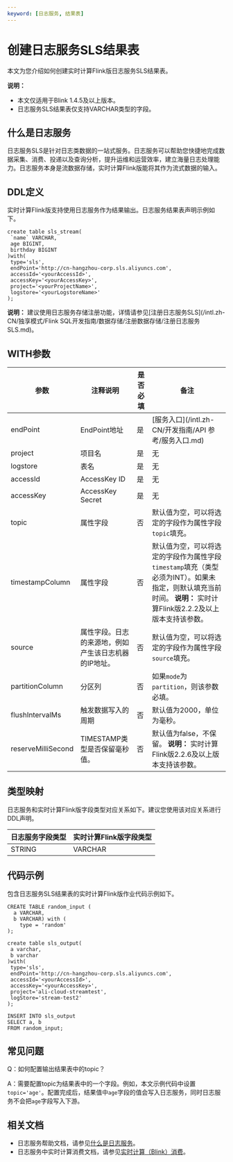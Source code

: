 ```yaml
---
keyword: [日志服务, 结果表]
---
```


# 创建日志服务SLS结果表

本文为您介绍如何创建实时计算Flink版日志服务SLS结果表。

**说明：**

-   本文仅适用于Blink 1.4.5及以上版本。
-   日志服务SLS结果表仅支持VARCHAR类型的字段。

## 什么是日志服务

日志服务SLS是针对日志类数据的一站式服务。日志服务可以帮助您快捷地完成数据采集、消费、投递以及查询分析，提升运维和运营效率，建立海量日志处理能力。日志服务本身是流数据存储，实时计算Flink版能将其作为流式数据的输入。

## DDL定义

实时计算Flink版支持使用日志服务作为结果输出。日志服务结果表声明示例如下。

```
create table sls_stream(
 `name` VARCHAR,
 age BIGINT,
 birthday BIGINT
)with(
 type='sls',
 endPoint='http://cn-hangzhou-corp.sls.aliyuncs.com',
 accessId='<yourAccessId>',
 accessKey='<yourAccessKey>',
 project='<yourProjectName>',
 logstore='<yourLogstoreName>'
);
```

**说明：** 建议使用日志服务存储注册功能，详情请参见[注册日志服务SLS](/intl.zh-CN/独享模式/Flink SQL开发指南/数据存储/注册数据存储/注册日志服务SLS.md)。

## WITH参数

|参数|注释说明|是否必填|备注|
|--|----|----|--|
|endPoint|EndPoint地址|是|[服务入口](/intl.zh-CN/开发指南/API 参考/服务入口.md)|
|project|项目名|是|无|
|logstore|表名|是|无|
|accessId|AccessKey ID|是|无|
|accessKey|AccessKey Secret|是|无|
|topic|属性字段|否|默认值为空，可以将选定的字段作为属性字段`topic`填充。|
|timestampColumn|属性字段|否|默认值为空，可以将选定的字段作为属性字段`timestamp`填充（类型必须为INT）。如果未指定，则默认填充当前时间。 **说明：** 实时计算Flink版2.2.2及以上版本支持该参数。 |
|source|属性字段。日志的来源地，例如产生该日志机器的IP地址。|否|默认值为空，可以将选定的字段作为属性字段`source`填充。|
|partitionColumn|分区列|否|如果`mode`为`partition`，则该参数必填。|
|flushIntervalMs|触发数据写入的周期|否|默认值为2000，单位为毫秒。|
|reserveMilliSecond|TIMESTAMP类型是否保留毫秒值。|否|默认值为false，不保留。 **说明：** 实时计算Flink版2.2.6及以上版本支持该参数。 |

## 类型映射

日志服务和实时计算Flink版字段类型对应关系如下。建议您使用该对应关系进行DDL声明。

|日志服务字段类型|实时计算Flink版字段类型|
|--------|--------------|
|STRING|VARCHAR|

## 代码示例

包含日志服务SLS结果表的实时计算Flink版作业代码示例如下。

```
CREATE TABLE random_input (
  a VARCHAR, 
  b VARCHAR) with (
    type = 'random'
);

create table sls_output(
 a varchar,
 b varchar
)with(
 type='sls',
 endPoint='http://cn-hangzhou-corp.sls.aliyuncs.com',
 accessId='<yourAccessId>',
 accessKey='<yourAccessKey>',
 project='ali-cloud-streamtest',
 logStore='stream-test2'
);

INSERT INTO sls_output
SELECT a, b
FROM random_input;
```

## 常见问题

Q：如何配置输出结果表中的topic？

A：需要配置topic为结果表中的一个字段。例如，本文示例代码中设置`topic='age'`。配置完成后，结果值中`age`字段的值会写入日志服务，同时日志服务不会把`age`字段写入下游。

## 相关文档

-   日志服务帮助文档，请参见[什么是日志服务](/intl.zh-CN/产品简介/什么是日志服务.md)。
-   日志服务中实时计算消费文档，请参见[实时计算（Blink）消费](/intl.zh-CN/消费与投递/实时消费/实时计算（Blink）消费.md)。

